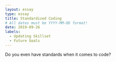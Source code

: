 ```yaml
---
layout: essay
type: essay
title: Standardized Coding
# All dates must be YYYY-MM-DD format!
date: 2019-09-26
labels:
  - Updating Skillset
  - Future Goals
---
```


Do you even have standards when it comes to code?

